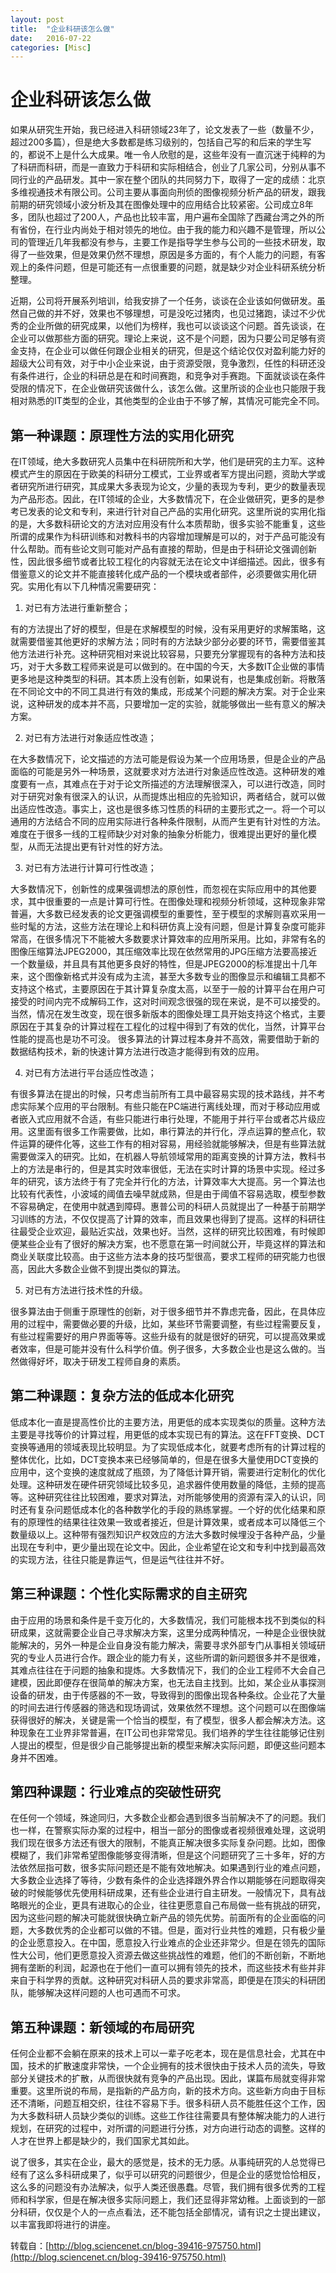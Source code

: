```yaml
---
layout: post
title:  "企业科研该怎么做"
date:   2016-07-22
categories: [Misc]  
---
```

# 企业科研该怎么做

如果从研究生开始，我已经进入科研领域23年了，论文发表了一些（数量不少，超过200多篇），但是绝大多数都是练习级别的，包括自己写的和后来的学生写的，都说不上是什么大成果。唯一令人欣慰的是，这些年没有一直沉迷于纯粹的为了科研而科研，而是一直致力于科研和实际相结合，创业了几家公司，分别从事不同行业的产品研发。其中一家在整个团队的共同努力下，取得了一定的成绩：北京多维视通技术有限公司。公司主要从事面向刑侦的图像视频分析产品的研发，跟我前期的研究领域小波分析及其在图像处理中的应用结合比较紧密。公司成立8年多，团队也超过了200人，产品也比较丰富，用户遍布全国除了西藏台湾之外的所有省份，在行业内尚处于相对领先的地位。由于我的能力和兴趣不是管理，所以公司的管理近几年我都没有参与，主要工作是指导学生参与公司的一些技术研发，取得了一些效果，但是效果仍然不理想，原因是多方面的，有个人能力的问题，有客观上的条件问题，但是可能还有一点很重要的问题，就是缺少对企业科研系统分析整理。

近期，公司将开展系列培训，给我安排了一个任务，谈谈在企业该如何做研发。虽然自己做的并不好，效果也不够理想，可是没吃过猪肉，也见过猪跑，读过不少优秀的企业所做的研究成果，以他们为榜样，我也可以谈谈这个问题。首先谈谈，在企业可以做那些方面的研究。理论上来说，这不是个问题，因为只要公司足够有资金支持，在企业可以做任何跟企业相关的研究，但是这个结论仅仅对盈利能力好的超级大公司有效，对于中小企业来说，由于资源受限，竞争激烈，任性的科研还没有条件进行，企业的科研总是在和时间赛跑，和竞争对手赛跑。下面就谈谈在条件受限的情况下，在企业做研究该做什么，该怎么做。这里所谈的企业也只能限于我相对熟悉的IT类型的企业，其他类型的企业由于不够了解，其情况可能完全不同。

## 第一种课题：原理性方法的实用化研究

在IT领域，绝大多数研究人员集中在科研院所和大学，他们是研究的主力军。这种模式产生的原因在于欧美的科研分工模式，工业界或者军方提出问题，资助大学或者研究所进行研究，其成果大多表现为论文，少量的表现为专利，更少的数量表现为产品形态。因此，在IT领域的企业，大多数情况下，在企业做研究，更多的是参考已发表的论文和专利，来进行针对自己产品的实用化研究。这里所说的实用化指的是，大多数科研论文的方法对应用没有什么本质帮助，很多实验不能重复，这些所谓的成果作为科研训练和对教科书的内容增加理解是可以的，对于产品可能没有什么帮助。而有些论文则可能对产品有直接的帮助，但是由于科研论文强调创新性，因此很多细节或者比较工程化的内容就无法在论文中详细描述。因此，很多有借鉴意义的论文并不能直接转化成产品的一个模块或者部件，必须要做实用化研究。实用化有以下几种情况需要研究：

1. 对已有方法进行重新整合；

有的方法提出了好的模型，但是在求解模型的时候，没有采用更好的求解策略，这就需要借鉴其他更好的求解方法；同时有的方法缺少部分必要的环节，需要借鉴其他方法进行补充。这种研究相对来说比较容易，只要充分掌握现有的各种方法和技巧，对于大多数工程师来说是可以做到的。在中国的今天，大多数IT企业做的事情更多地是这种类型的科研。其本质上没有创新，如果说有，也是集成创新。将散落在不同论文中的不同工具进行有效的集成，形成某个问题的解决方案。对于企业来说，这种研发的成本并不高，只要增加一定的实验，就能够做出一些有意义的解决方案。

2. 对已有方法进行对象适应性改造；

在大多数情况下，论文描述的方法可能是假设为某一个应用场景，但是企业的产品面临的可能是另外一种场景，这就要求对方法进行对象适应性改造。这种研发的难度要有一点，其难点在于对于论文所描述的方法理解很深入，可以进行改造，同时对于研究对象有很深入的认识，从而提炼出相应的先验知识，两者结合，就可以做出适应性改造。事实上，这也是很多练习性质的科研的主要形式之一。将一个可以通用的方法结合不同的应用实际进行各种条件限制，从而产生更有针对性的方法。难度在于很多一线的工程师缺少对对象的抽象分析能力，很难提出更好的量化模型，从而无法提出更有针对性的好方法。

3. 对已有方法进行计算可行性改造；

大多数情况下，创新性的成果强调想法的原创性，而忽视在实际应用中的其他要求，其中很重要的一点是计算可行性。在图像处理和视频分析领域，这种现象非常普遍，大多数已经发表的论文更强调模型的重要性，至于模型的求解则喜欢采用一些时髦的方法，这些方法在理论上和科研仿真上没有问题，但是计算复杂度可能非常高，在很多情况下不能被大多数要求计算效率的应用所采用。比如，非常有名的图像压缩算法JPEG2000，其压缩效率比现在依然常用的JPG压缩方法要高接近一个数量级，并且具有其他更多良好的特性，但是JPEG2000的标准提出十几年来，这个图像新格式并没有成为主流，甚至大多数专业的图像显示和编辑工具都不支持这个格式，主要原因在于其计算复杂度太高，以至于一般的计算平台在用户可接受的时间内完不成解码工作，这对时间观念很强的现在来说，是不可以接受的。当然，情况在发生改变，现在很多新版本的图像处理工具开始支持这个格式，主要原因在于其复杂的计算过程在工程化的过程中得到了有效的优化，当然，计算平台性能的提高也是功不可没。
很多算法的计算过程本身并不高效，需要借助于新的数据结构技术，新的快速计算方法进行改造才能得到有效的应用。

4. 对已有方法进行平台适应性改造；

有很多算法在提出的时候，只考虑当前所有工具中最容易实现的技术路线，并不考虑实际某个应用的平台限制。有些只能在PC端进行离线处理，而对于移动应用或者嵌入式应用就不合适，有些只能进行串行处理，不能用于并行平台或者芯片级应用。这里面有很多工作需要做，比如，串行算法的并行化，浮点运算的整点化，软件运算的硬件化等，这些工作有的相对容易，用经验就能够解决，但是有些算法就需要做深入的研究。比如，在机器人导航领域常用的距离变换的计算方法，教科书上的方法是串行的，但是其实时效率很低，无法在实时计算的场景中实现。经过多年的研究，该方法终于有了完全并行化的方法，计算效率大大提高。另一个算法也比较有代表性，小波域的阈值去噪早就成熟，但是由于阈值不容易选取，模型参数不容易确定，在使用中就遇到障碍。惠普公司的科研人员就提出了一种基于前期学习训练的方法，不仅仅提高了计算的效率，而且效果也得到了提高。这样的科研往往最受企业欢迎，最贴近实战，效果也好。当然，这样的研究比较困难，有时候即便某些企业有了很好的解决方案，也不愿意在第一时间就公开，毕竟这样的算法和商业关联度比较高。由于这些方法本身的技巧型很高，要求工程师的研究能力也很高，因此大多数企业做不到提出类似的算法。

5. 对已有方法进行技术性的升级。

很多算法由于侧重于原理性的创新，对于很多细节并不靠虑完备，因此，在具体应用的过程中，需要做必要的升级，比如，某些环节需要调整，有些过程需要反复，有些过程需要好的用户界面等等。这些升级有的就是很好的研究，可以提高效果或者效率，但是可能并没有什么科学价值。例子很多，大多数企业也是这么做的。当然做得好坏，取决于研发工程师自身的素质。

## 第二种课题：复杂方法的低成本化研究

低成本化一直是提高性价比的主要方法，用更低的成本实现类似的质量。这种方法主要是寻找等价的计算过程，用更低的成本实现已有的算法。这在FFT变换、DCT变换等通用的领域表现比较明显。为了实现低成本化，就要考虑所有的计算过程的整体优化，比如，DCT变换本来已经够简单的，但是在很多大量使用DCT变换的应用中，这个变换的速度就成了瓶颈，为了降低计算开销，需要进行定制化的优化处理。这种研发在硬件研究领域比较多见，追求器件使用数量的降低，主频的提高等。这种研究往往比较困难，要求对算法，对所能够使用的资源有深入的认识，同时还有复杂问题低成本化的各种数学化的手段的熟练掌握。一个好的优化结果和原有的原理性的结果往往效果一致或者接近，但是计算效果，或者成本可以降低三个数量级以上。这种带有强烈知识产权效应的方法大多数时候埋没于各种产品，少量出现在专利中，更少量出现在论文中。因此，企业希望在论文和专利中找到最高效的实现方法，往往只能是靠运气，但是运气往往并不好。

## 第三种课题：个性化实际需求的自主研究

由于应用的场景和条件是千变万化的，大多数情况，我们可能根本找不到类似的科研成果，这就需要企业自己寻求解决方案，这里分成两种情况，一种是企业很快就能解决的，另外一种是企业自身没有能力解决，需要寻求外部专门从事相关领域研究的专业人员进行合作。跟企业的能力有关，这些所谓的新问题很多并不是很难，其难点往往在于问题的抽象和提炼。大多数情况下，我们的企业工程师不大会自己建模，因此即便存在很简单的解决方案，也无法自主找到。比如，某企业从事探测设备的研发，由于传感器的不一致，导致得到的图像出现各种条纹。企业花了大量的时间去进行传感器的筛选和现场调试，效果依然不理想。这个问题可以在图像端获得很好的解决，关键是需一个恰当的模型，有了模型，很多人都会解决方法。这种现象在工业界非常普遍，在IT公司也非常常见。我们培养的学生往往能够记住别人提出的模型，但是很少自己能够提出新的模型来解决实际问题，即便这些问题本身并不困难。

## 第四种课题：行业难点的突破性研究

在任何一个领域，殊途同归，大多数企业都会遇到很多当前解决不了的问题。我们也一样，在警察实际办案的过程中，相当一部分的图像或者视频很难处理，这说明我们现在很多方法还有很大的限制，不能真正解决很多实际复杂问题。比如，图像模糊了，我们非常希望图像能够变得清晰，但是这个问题研究了三十多年，好的方法依然屈指可数，很多实际问题还是不能有效地解决。如果遇到行业的难点问题，大多数企业选择了等待，少数有条件的企业选择跟外界合作以期能够在问题取得突破的时候能够优先使用科研成果，还有些企业进行自主研发。一般情况下，具有战略眼光的企业，更具有进取心的企业，往往更愿意自己布局做一些有挑战的研究，因为这些问题的解决可能就很快确立新产品的领先优势。前面所有的企业面临的问题，大多数优秀的企业都可以做的不错。但是，面对行业共性的难题，只有极少量的企业愿意投入。在中国，愿意投入行业难点的企业还非常少。但是在领先的国际性大公司，他们更愿意投入资源去做这些挑战性的难题，他们的不断创新，不断地拥有垄断的利润，起源也在于他们一直可以拥有领先的技术，而这些技术有些并非来自于科学界的贡献。这种研究对科研人员的要求非常高，即便是在顶尖的科研团队，能够解决这样问题的人也可遇而不可求。

## 第五种课题：新领域的布局研究

任何企业都不会躺在原来的技术上可以一辈子吃老本，现在是信息社会，尤其在中国，技术的扩散速度非常快，一个企业拥有的技术很快由于技术人员的流失，导致部分关键技术的扩散，从而很快就有竞争的产品出现。因此，谋篇布局就变得非常重要。这里所说的布局，是指新的产品方向，新的技术方向。这些新方向由于目标还不清晰，问题互相交织，往往不容易下手。很多科研人员不能胜任这个工作，因为大多数科研人员缺少类似的训练。这些工作往往需要具有整体解决能力的人进行规划，在研究的过程中，对所谓的问题进行分拣，对方向进行动态的调整。这样的人才在世界上都是缺少的，我们国家尤其如此。

说了很多，其实在企业，最大的感觉是，技术的无力感。从事纯研究的人总觉得已经有了这么多科研成果了，似乎可以研究的问题很少，但是企业的感觉恰恰相反，这么多的问题没有办法解决，似乎人类还很愚蠢。尽管，我们拥有很多优秀的工程师和科学家，但是在解决很多实际问题上，我们还显得非常幼稚。上面谈到的一部分科研，仅仅是个人的一点点看法，还不能包括全部情况，请有识之士提出建议，以丰富我即将进行的讲座。

转载自：[http://blog.sciencenet.cn/blog-39416-975750.html](http://blog.sciencenet.cn/blog-39416-975750.html)
